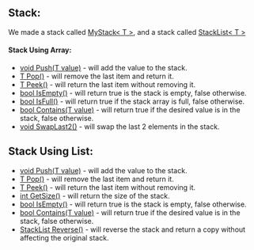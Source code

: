 ## Stack:
We made a stack called [MyStack< T >](https://github.com/Daniel-WORK-GH/teaching_data_structures/blob/master/teaching_data_structures/Stack/MyStack.cs), and a stack called [StackList< T >](https://github.com/Daniel-WORK-GH/teaching_data_structures/blob/master/teaching_data_structures/Stack/StackList.cs)


#### Stack Using Array: 
- [void Push(T value)](https://github.com/Daniel-WORK-GH/teaching_data_structures/blob/a7f4c9c6eef2c27b7a61a05b8faaf4cdacf092fc/teaching_data_structures/Stack/MyStack.cs#L12) -
  will add the value to the stack.
- [T Pop()](https://github.com/Daniel-WORK-GH/teaching_data_structures/blob/a7f4c9c6eef2c27b7a61a05b8faaf4cdacf092fc/teaching_data_structures/Stack/MyStack.cs#L18) -
  will remove the last item and return it.
- [T Peek()](https://github.com/Daniel-WORK-GH/teaching_data_structures/blob/a7f4c9c6eef2c27b7a61a05b8faaf4cdacf092fc/teaching_data_structures/Stack/MyStack.cs#L25) -
  will return the last item without removing it.
- [bool IsEmpty()](https://github.com/Daniel-WORK-GH/teaching_data_structures/blob/a7f4c9c6eef2c27b7a61a05b8faaf4cdacf092fc/teaching_data_structures/Stack/MyStack.cs#L25) -
  will return true is the stack is empty, false otherwise.
- [bool IsFull()](https://github.com/Daniel-WORK-GH/teaching_data_structures/blob/a7f4c9c6eef2c27b7a61a05b8faaf4cdacf092fc/teaching_data_structures/Stack/MyStack.cs#L35) -
  will return true if the stack array is full, false otherwise.
- [bool Contains(T value)](https://github.com/Daniel-WORK-GH/teaching_data_structures/blob/a7f4c9c6eef2c27b7a61a05b8faaf4cdacf092fc/teaching_data_structures/Stack/MyStack.cs#L40) -
  will return true if the desired value is in the stack, false otherwise.
- [void SwapLast2()](https://github.com/Daniel-WORK-GH/teaching_data_structures/blob/a7f4c9c6eef2c27b7a61a05b8faaf4cdacf092fc/teaching_data_structures/Stack/MyStack.cs#L51) -
  will swap the last 2 elements in the stack.

## Stack Using List:
- [void Push(T value)](https://github.com/Daniel-WORK-GH/teaching_data_structures/blob/570e7a92b918d9d53abe39e7f077fa08dff9455d/teaching_data_structures/Stack/StackList.cs#L14) -
  will add the value to the stack.
- [T Pop()](https://github.com/Daniel-WORK-GH/teaching_data_structures/blob/570e7a92b918d9d53abe39e7f077fa08dff9455d/teaching_data_structures/Stack/StackList.cs#L29) -
  will remove the last item and return it.
- [T Peek()](https://github.com/Daniel-WORK-GH/teaching_data_structures/blob/570e7a92b918d9d53abe39e7f077fa08dff9455d/teaching_data_structures/Stack/StackList.cs#L42) -
  will return the last item without removing it.
- [int GetSize()](https://github.com/Daniel-WORK-GH/teaching_data_structures/blob/570e7a92b918d9d53abe39e7f077fa08dff9455d/teaching_data_structures/Stack/StackList.cs#L53) -
  will return the size of the stack.
- [bool IsEmpty()](https://github.com/Daniel-WORK-GH/teaching_data_structures/blob/570e7a92b918d9d53abe39e7f077fa08dff9455d/teaching_data_structures/Stack/StackList.cs#L58) -
  will return true is the stack is empty, false otherwise.
- [bool Contains(T value)](https://github.com/Daniel-WORK-GH/teaching_data_structures/blob/570e7a92b918d9d53abe39e7f077fa08dff9455d/teaching_data_structures/Stack/StackList.cs#L63) -
  will return true if the desired value is in the stack, false otherwise.
- [StackList<T> Reverse()](https://github.com/Daniel-WORK-GH/teaching_data_structures/blob/570e7a92b918d9d53abe39e7f077fa08dff9455d/teaching_data_structures/Stack/StackList.cs#L82) -
  will reverse the stack and return a copy without affecting the original stack.

